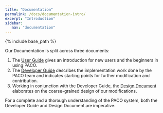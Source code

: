```yaml
---
title: "Documentation"
permalink: /docs/documentation-intro/
excerpt: "Introduction"
sidebar: 
   nav: "documentation"
---
```

{% include base_path %}

Our Documentation is split across three documents:

1. The [User Guide](/paco-cpu/docs/impl-doc.pdf#nameddest=sec:user-guide) gives
an introduction for new users and the beginners in using PACO.
2. The [Developer Guide](/paco-cpu/docs/impl-doc.pdf#nameddest=sec:developer-guide)
describes the implementation work done by the PACO team and indicates starting points for
further modification and contribution.
3. Working in conjunction with the Developer Guide, the [Design Document](/paco-cpu/docs/design-doc.pdf) elaborates on the
coarse-grained design of our modifications. 

For a complete and a thorough understanding of the PACO system, both the Developer Guide and Design Document are imperative.
